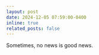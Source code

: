 ```yaml
---
layout: post
date: 2024-12-05 07:59:00-0400
inline: true
related_posts: false
---
```


Sometimes, no news is good news.
